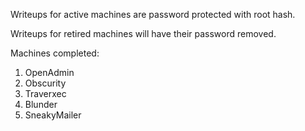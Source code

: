Writeups for active machines are password protected with root hash.

Writeups for retired machines will have their password removed.

Machines completed:
1. OpenAdmin
2. Obscurity
3. Traverxec
4. Blunder
5. SneakyMailer
